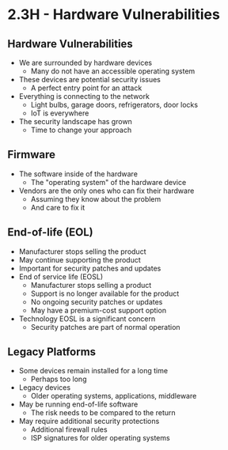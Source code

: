 # 2.3H - Hardware Vulnerabilities
## Hardware Vulnerabilities
- We are surrounded by hardware devices
	- Many do not have an accessible operating system
- These devices are potential security issues
	- A perfect entry point for an attack
- Everything is connecting to the network
	- Light bulbs, garage doors, refrigerators, door locks
	- IoT is everywhere
- The security landscape has grown
	- Time to change your approach
## Firmware
- The software inside of the hardware
	- The "operating system" of the hardware device
- Vendors are the only ones who can fix their hardware
	- Assuming they know about the problem
	- And care to fix it
## End-of-life (EOL)
- Manufacturer stops selling the product
- May continue supporting the product
- Important for security patches and updates
- End of service life (EOSL)
	- Manufacturer stops selling a product
	- Support is no longer available for the product
	- No ongoing security patches or updates
	- May have a premium-cost support option
- Technology EOSL is a significant concern
	- Security patches are part of normal operation
## Legacy Platforms
- Some devices remain installed for a long time
	- Perhaps too long
- Legacy devices
	- Older operating systems, applications, middleware
- May be running end-of-life software
	- The risk needs to be compared to the return
- May require additional security protections
	- Additional firewall rules
	- ISP signatures for older operating systems